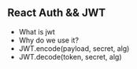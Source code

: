 ## React Auth && JWT

- What is jwt
- Why do we use it?
- JWT.encode(payload, secret, alg)
- JWT.decode(token, secret, alg)
